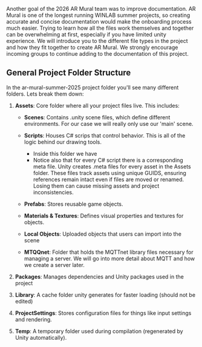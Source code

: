 
Another goal of the 2026 AR Mural team was to improve documentation. AR Mural is one of the longest running WINLAB summer projects, so creating accurate and concise documentation would make the onboarding process much easier. Trying to learn how all the files work themselves and together can be overwhelming at first, especially if you have limited unity experience. We will introduce you to the different file types in the project and how they fit together to create AR Mural. We strongly encourage incoming groups to continue adding to the documentation of this project.
## General Project Folder Structure
In the ar-mural-summer-2025 project folder you'll see many different folders. Lets break them down:

1. **Assets**: Core folder where all your project files live. This includes:
    - **Scenes**: Contains .unity scene files, which define different environments. For our case we will really only use our 'main' scene.
    - **Scripts**: Houses C# scrips that control behavior. This is all of the logic behind our drawing tools.
        - Inside this folder we have 
        - Notice also that for every C# script there is a corresponding meta file. Unity creates .meta files for every asset in the Assets folder. These files track assets using unique GUIDS, ensuring references remain intact even if files are moved or renamed. Losing them can cause missing assets and project inconsistencies.

    - **Prefabs**: Stores reusable game objects.
    - **Materials & Textures**: Defines visual properties and textures for objects.
    - **Local Objects**: Uploaded objects that users can import into the scene
    - **MTQQnet**: Folder that holds the MQTTnet library files necessary for managing a server. We will go into more detail about MQTT and how we create a server later.
    
2. **Packages**: Manages dependencies and Unity packages used in the project
3. **Library**: A cache folder unity generates for faster loading (should not be edited)
4. **ProjectSettings**: Stores configuration files for things like input settings and rendering.
5. **Temp**: A temporary folder used during compilation (regenerated by Unity automatically).